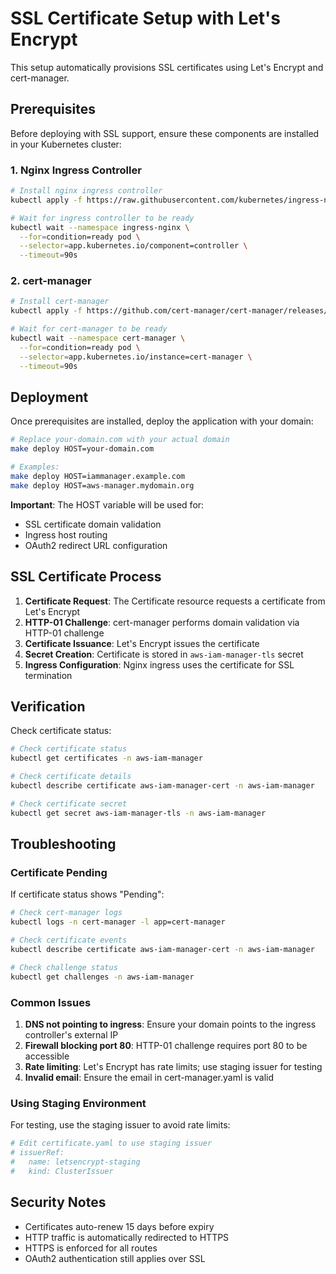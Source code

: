 # SSL Certificate Setup with Let's Encrypt

This setup automatically provisions SSL certificates using Let's Encrypt and cert-manager.

## Prerequisites

Before deploying with SSL support, ensure these components are installed in your Kubernetes cluster:

### 1. Nginx Ingress Controller

```bash
# Install nginx ingress controller
kubectl apply -f https://raw.githubusercontent.com/kubernetes/ingress-nginx/controller-v1.8.2/deploy/static/provider/cloud/deploy.yaml

# Wait for ingress controller to be ready
kubectl wait --namespace ingress-nginx \
  --for=condition=ready pod \
  --selector=app.kubernetes.io/component=controller \
  --timeout=90s
```

### 2. cert-manager

```bash
# Install cert-manager
kubectl apply -f https://github.com/cert-manager/cert-manager/releases/download/v1.13.2/cert-manager.yaml

# Wait for cert-manager to be ready
kubectl wait --namespace cert-manager \
  --for=condition=ready pod \
  --selector=app.kubernetes.io/instance=cert-manager \
  --timeout=90s
```

## Deployment

Once prerequisites are installed, deploy the application with your domain:

```bash
# Replace your-domain.com with your actual domain
make deploy HOST=your-domain.com

# Examples:
make deploy HOST=iammanager.example.com
make deploy HOST=aws-manager.mydomain.org
```

**Important**: The HOST variable will be used for:
- SSL certificate domain validation
- Ingress host routing
- OAuth2 redirect URL configuration

## SSL Certificate Process

1. **Certificate Request**: The Certificate resource requests a certificate from Let's Encrypt
2. **HTTP-01 Challenge**: cert-manager performs domain validation via HTTP-01 challenge
3. **Certificate Issuance**: Let's Encrypt issues the certificate
4. **Secret Creation**: Certificate is stored in `aws-iam-manager-tls` secret
5. **Ingress Configuration**: Nginx ingress uses the certificate for SSL termination

## Verification

Check certificate status:

```bash
# Check certificate status
kubectl get certificates -n aws-iam-manager

# Check certificate details
kubectl describe certificate aws-iam-manager-cert -n aws-iam-manager

# Check certificate secret
kubectl get secret aws-iam-manager-tls -n aws-iam-manager
```

## Troubleshooting

### Certificate Pending

If certificate status shows "Pending":

```bash
# Check cert-manager logs
kubectl logs -n cert-manager -l app=cert-manager

# Check certificate events
kubectl describe certificate aws-iam-manager-cert -n aws-iam-manager

# Check challenge status
kubectl get challenges -n aws-iam-manager
```

### Common Issues

1. **DNS not pointing to ingress**: Ensure your domain points to the ingress controller's external IP
2. **Firewall blocking port 80**: HTTP-01 challenge requires port 80 to be accessible
3. **Rate limiting**: Let's Encrypt has rate limits; use staging issuer for testing
4. **Invalid email**: Ensure the email in cert-manager.yaml is valid

### Using Staging Environment

For testing, use the staging issuer to avoid rate limits:

```bash
# Edit certificate.yaml to use staging issuer
# issuerRef:
#   name: letsencrypt-staging
#   kind: ClusterIssuer
```

## Security Notes

- Certificates auto-renew 15 days before expiry
- HTTP traffic is automatically redirected to HTTPS
- HTTPS is enforced for all routes
- OAuth2 authentication still applies over SSL